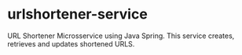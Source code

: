 # urlshortener-service
URL Shortener Microsservice using Java Spring. This service creates, retrieves and updates shortened URLS.
